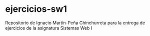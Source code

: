 # ejercicios-sw1
Repositorio de Ignacio Martín-Peña Chinchurreta para la entrega de ejercicios de la asignatura Sistemas Web I
